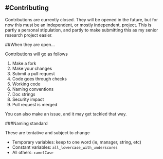 #Contributing
-----------------

Contributions are currently closed. They will be opened in the future, but for now this must be an independent, or mostly independent, project.  This is partly a personal stipulation, and partly to make submitting this as my senior research project easier.

##When they are open...

Contributions will go as follows

1. Make a fork
2. Make your changes
3. Submit a pull request
4. Code goes through checks
  1. Working code
  2. Naming conventions
  3. Doc strings
  4. Security impact
5. Pull request is merged

You can also make an issue, and it may get tackled that way.

###Naming standard

These are tentative and subject to change

* Temporary variables: keep to one word (ie, manager, string, etc)
* Constant variables:  `all_lowercase_with_underscores`
* All others:          `camelCase`
